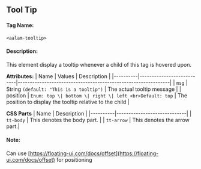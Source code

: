 ## Tool Tip
#### Tag Name:

`<aalam-tooltip>`

#### Description:

This element display a tooltip whenever a child of this tag is hovered upon.

**Attributes:**
| Name     | Values                    | Description                                                   |
|----------|---------------------------|---------------------------------------------------------------|
| `msg`      | String `(default: "This is a tooltip")` | The actual tooltip message                          |
| position | `Enum: top \| bottom \| right \| left <br>Default: top` | The position to display the tooltip relative to the child |

**CSS Parts**
| Name     | Description                 |
|----------|-----------------------------|
| `tt-body`  | This denotes the body part. |
| `tt-arrow` | This denotes the arrow part.|

#### Note:

Can use [https://floating-ui.com/docs/offset](https://floating-ui.com/docs/offset) for positioning
